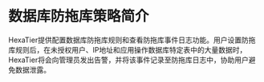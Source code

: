 # 数据库防拖库策略简介<a name="ZH-CN_TOPIC_0142535566"></a>

HexaTier提供配置数据库防拖库规则和查看防拖库事件日志功能。用户设置防拖库规则后，在未授权用户、IP地址和应用操作数据库特定表中的大量数据时，HexaTier将会向管理员发出告警，并将该事件记录至防拖库日志中，协助用户避免数据泄露。

